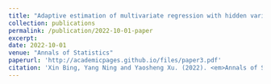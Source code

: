 ```yaml
---
title: "Adaptive estimation of multivariate regression with hidden variables"
collection: publications
permalink: /publication/2022-10-01-paper
excerpt: 
date: 2022-10-01
venue: "Annals of Statistics"
paperurl: 'http://academicpages.github.io/files/paper3.pdf'
citation: 'Xin Bing, Yang Ning and Yaosheng Xu. (2022). <em>Annals of Statistics</em>, 50(2): 640–672, 2022.'
---
```

